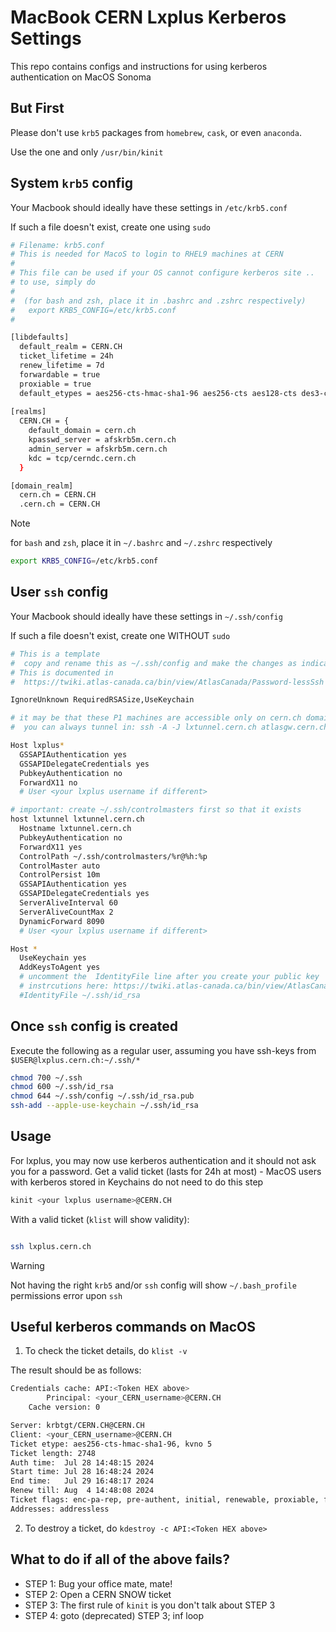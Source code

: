 # MacBook CERN Lxplus Kerberos Settings

This repo contains configs and instructions for using kerberos authentication on MacOS Sonoma

## But First

Please don't use `krb5` packages from `homebrew`, `cask`, or even `anaconda`. 

Use the one and only `/usr/bin/kinit`

## System `krb5` config

Your Macbook should ideally have these settings in `/etc/krb5.conf`

If such a file doesn't exist, create one using `sudo`


```bash
# Filename: krb5.conf
# This is needed for MacoS to login to RHEL9 machines at CERN
#
# This file can be used if your OS cannot configure kerberos site ..
# to use, simply do
#
#  (for bash and zsh, place it in .bashrc and .zshrc respectively)
#   export KRB5_CONFIG=/etc/krb5.conf
#

[libdefaults]
  default_realm = CERN.CH
  ticket_lifetime = 24h
  renew_lifetime = 7d
  forwardable = true
  proxiable = true
  default_etypes = aes256-cts-hmac-sha1-96 aes256-cts aes128-cts des3-cbc-sha1 des-cbc-md5 des-cbc-crc
  
[realms]
  CERN.CH = {
    default_domain = cern.ch
    kpasswd_server = afskrb5m.cern.ch
    admin_server = afskrb5m.cern.ch
    kdc = tcp/cerndc.cern.ch
  }

[domain_realm]
  cern.ch = CERN.CH
  .cern.ch = CERN.CH
```

>[!NOTE]
> for `bash` and `zsh`, place it in `~/.bashrc` and `~/.zshrc` respectively
> ```bash
> export KRB5_CONFIG=/etc/krb5.conf
> ```

## User `ssh` config

Your Macbook should ideally have these settings in `~/.ssh/config`

If such a file doesn't exist, create one WITHOUT `sudo`

```bash
# This is a template 
#  copy and rename this as ~/.ssh/config and make the changes as indicated
# This is documented in 
#  https://twiki.atlas-canada.ca/bin/view/AtlasCanada/Password-lessSsh

IgnoreUnknown RequiredRSASize,UseKeychain

# it may be that these P1 machines are accessible only on cern.ch domains ...
#  you can always tunnel in: ssh -A -J lxtunnel.cern.ch atlasgw.cern.ch

Host lxplus*
  GSSAPIAuthentication yes 
  GSSAPIDelegateCredentials yes 
  PubkeyAuthentication no 
  ForwardX11 no
  # User <your lxplus username if different>

# important: create ~/.ssh/controlmasters first so that it exists
host lxtunnel lxtunnel.cern.ch
  Hostname lxtunnel.cern.ch
  PubkeyAuthentication no
  ForwardX11 yes
  ControlPath ~/.ssh/controlmasters/%r@%h:%p
  ControlMaster auto
  ControlPersist 10m
  GSSAPIAuthentication yes
  GSSAPIDelegateCredentials yes
  ServerAliveInterval 60
  ServerAliveCountMax 2
  DynamicForward 8090
  # User <your lxplus username if different>

Host *
  UseKeychain yes
  AddKeysToAgent yes
  # uncomment the  IdentityFile line after you create your public key
  # instrcutions here: https://twiki.atlas-canada.ca/bin/view/AtlasCanada/Password-lessSsh
  #IdentityFile ~/.ssh/id_rsa
```

## Once `ssh` config is created

Execute the following as a regular user, assuming you have ssh-keys from `$USER@lxplus.cern.ch:~/.ssh/*`

```bash
chmod 700 ~/.ssh
chmod 600 ~/.ssh/id_rsa
chmod 644 ~/.ssh/config ~/.ssh/id_rsa.pub
ssh-add --apple-use-keychain ~/.ssh/id_rsa
```

## Usage

For lxplus, you may now use kerberos authentication and it should not ask you for a password.
Get a valid ticket (lasts for 24h at most) - MacOS users with kerberos stored in Keychains do not need to do this step

```bash
kinit <your lxplus username>@CERN.CH
```

With a valid ticket (`klist` will show validity):
```bash

ssh lxplus.cern.ch
```

>[!WARNING]
>Not having the right `krb5` and/or `ssh` config will show `~/.bash_profile` permissions error upon `ssh`

## Useful kerberos commands on MacOS

1. To check the ticket details, do `klist -v`

The result should be as follows:

```bash
Credentials cache: API:<Token HEX above>
        Principal: <your_CERN_username>@CERN.CH
    Cache version: 0

Server: krbtgt/CERN.CH@CERN.CH
Client: <your_CERN_username>@CERN.CH
Ticket etype: aes256-cts-hmac-sha1-96, kvno 5
Ticket length: 2748
Auth time:  Jul 28 14:48:15 2024
Start time: Jul 28 16:48:24 2024
End time:   Jul 29 16:48:17 2024
Renew till: Aug  4 14:48:08 2024
Ticket flags: enc-pa-rep, pre-authent, initial, renewable, proxiable, forwardable
Addresses: addressless
```
2. To destroy a ticket, do `kdestroy -c API:<Token HEX above>`

## What to do if all of the above fails?

- STEP 1: Bug your office mate, mate!
- STEP 2: Open a CERN SNOW ticket
- STEP 3: The first rule of `kinit` is you don't talk about STEP 3
- STEP 4: goto (deprecated) STEP 3; inf loop
